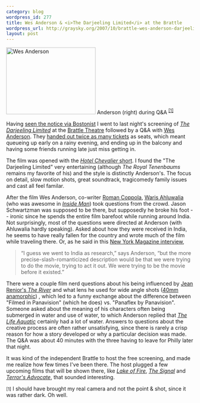 ```yaml
--- 
category: blog
wordpress_id: 277
title: Wes Anderson & <i>The Darjeeling Limited</i> at the Brattle
wordpress_url: http://graysky.org/2007/10/brattle-wes-anderson-darjeeling-limited/
layout: post
---
```

<div class="flickr-frame flickr-float"><a href="http://www.flickr.com/photos/downtree/1548883486/" title="Wes Anderson"><img src="http://farm3.static.flickr.com/2332/1548883486_fc2b14222f_m.jpg" class="flickr-photo-left" width="240" height="180" alt="Wes Anderson"/></a>
<span class="caption">Anderson (right) during Q&A <sup><a href="#darjeeling1">[1]</a></sup></span>
</div>

Having <a href="http://bostonist.com/2007/10/05/get_the_tickets_1.php">seen the notice via Bostonist</a> I went to last night's screening of <i><a href="http://www.imdb.com/title/tt0838221/">The Darjeeling Limited</a></i> at the <a href="http://www.brattlefilm.org/">Brattle Theatre</a> followed by a Q&A with <a href="http://www.imdb.com/name/nm0027572/">Wes Anderson</a>. They <a href="http://board.lemmingtrail.com/t.php?id=96996">handed out twice as many tickets</a> as seats, which meant queueing up early on a rainy evening, and ending up in the balcony and having some friends running late just miss getting in. 

The film was opened with the <a href="http://phobos.apple.com/WebObjects/MZStore.woa/wa/viewMovie?id=265079483&s=143441"><i>Hotel Chevalier</i> short</a>. I found the "The Darjeeling Limited" very entertaining (although <i>The Royal Tenenbaums</i> remains my favorite of his) and the style is distinctly Anderson's. The focus on detail, slow motion shots, great soundtrack, tragicomedy family issues and cast all feel familar.

After the film Wes Anderson, co-writer <a href="http://www.imdb.com/name/nm0178910/">Roman Coppola</a>, <a href="http://www.imdb.com/name/nm1753302/">Waris Ahluwalia</a> (who was awesome in <i><a href="http://www.imdb.com/title/tt0454848/">Inside Man</a></i>) took questions from the crowd. Jason Schwartzman was supposed to be there, but supposedly he broke his foot -- ironic since he spends the entire film barefoot while running around India. Not surprisingly, most of the questions were directed at Anderson (with Ahluwalia hardly speaking). Asked about how they were received in India, he seems to have really fallen for the country and wrote much of the film while traveling there. Or, as he said in this <a href="http://nymag.com/movies/filmfestivals/newyork/2007/38024/">New York Magazine interview</a>,

<blockquote>
“I guess we went to India as research,” says Anderson, “but the more precise-slash-romanticized description would be that we were trying to do the movie, trying to act it out. We were trying to be the movie before it existed.”
</blockquote>

There were a couple film nerd questions about his being influenced by <a href="http://en.wikipedia.org/wiki/The_River_(1951_film)">Jean Renior's <i>The River</i></a> and what lens he used for wide angle shots (<a href="http://en.wikipedia.org/wiki/Anamorphic">40mm anamorphic</a>) , which led to a funny exchange about the difference between "Filmed in Panavision" (which he does) vs. "Panaflex by Panavision". Someone asked about the meaning of his characters often being submerged in water and use of water, to which Anderson replied that <i><a href="http://www.imdb.com/title/tt0362270/">The Life Aquatic</a></i> certainly had a lot of water. Answers to questions about the creative process are often rather unsatisfying, since there is rarely a crisp reason for how a story developed or why a particular decision was made. The Q&A was about 40 minutes with the three having to leave for Philly later that night.

It was kind of the independent Brattle to host the free screening, and made me realize how few times I've been there. The host plugged a few upcoming films that will be shown there, like <a href="http://www.imdb.com/title/tt0841119/"><i>Lake of Fire</i></a>, <a href="http://www.imdb.com/title/tt0780607/"><i>The Signal</i></a> and <a href="http://www.terrorsadvocate.com/"><i>Terror's Advocate</i></a>, that sounded interesting.


<span class="footnote"><small><a name="darjeeling1">[1]</a></small> I should have brought my real camera and not the point & shot, since it was rather dark. Oh well.</span>
